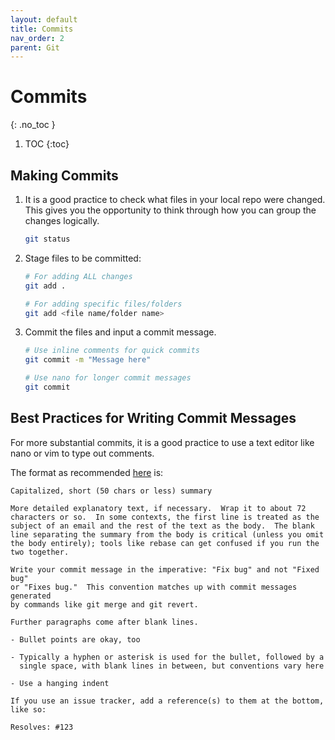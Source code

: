 ```yaml
---
layout: default
title: Commits
nav_order: 2
parent: Git
---
```


# Commits
{: .no_toc }

1. TOC
{:toc}

## Making Commits
1. It is a good practice to check what files in your local repo were changed. This gives you the opportunity to think through how you can group the changes logically.

    ```bash
    git status
    ```

2. Stage files to be committed:

    ```bash
    # For adding ALL changes
    git add .

    # For adding specific files/folders
    git add <file name/folder name>
    ```

3. Commit the files and input a commit message.

    ```bash
    # Use inline comments for quick commits
    git commit -m "Message here"

    # Use nano for longer commit messages
    git commit
    ```

## Best Practices for Writing Commit Messages
For more substantial commits, it is a good practice to use a text editor like nano or vim to type out comments.

The format as recommended [here](https://tbaggery.com/2008/04/19/a-note-about-git-commit-messages.html) is:

```
Capitalized, short (50 chars or less) summary

More detailed explanatory text, if necessary.  Wrap it to about 72
characters or so.  In some contexts, the first line is treated as the
subject of an email and the rest of the text as the body.  The blank
line separating the summary from the body is critical (unless you omit
the body entirely); tools like rebase can get confused if you run the
two together.

Write your commit message in the imperative: "Fix bug" and not "Fixed bug"
or "Fixes bug."  This convention matches up with commit messages generated
by commands like git merge and git revert.

Further paragraphs come after blank lines.

- Bullet points are okay, too

- Typically a hyphen or asterisk is used for the bullet, followed by a
  single space, with blank lines in between, but conventions vary here

- Use a hanging indent

If you use an issue tracker, add a reference(s) to them at the bottom,
like so:

Resolves: #123
```